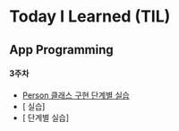 # Today I Learned (TIL)

## App Programming

#### 3주차
- [Person 클래스 구현 단계별 실습](../main/App%20Programming/3주차/Person%20클래스%20구현%20단계별%20실습.md)
- [ 실습]
- [ 단계별 실습]


